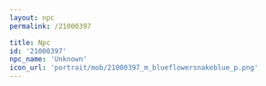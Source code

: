 ```yaml
---
layout: npc
permalink: /21000397

title: Npc
id: '21000397'
npc_name: 'Unknown'
icon_url: 'portrait/mob/21000397_m_blueflowersnakeblue_p.png'
---
```

